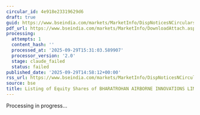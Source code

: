 ```yaml
---
circular_id: 4e918e23319629d6
draft: true
guid: https://www.bseindia.com/markets/MarketInfo/DispNoticesNCirculars.aspx?Noticeid={ADB1947B-45DB-4851-9CFA-1925D3DE4643}&noticeno=20250929-82&dt=09/29/2025&icount=82&totcount=83&flag=0
pdf_url: https://www.bseindia.com/markets/MarketInfo/DownloadAttach.aspx?id=20250929-82&attachedId=69b82060-6c3e-4126-b3c8-091020fb4c04
processing:
  attempts: 1
  content_hash: ''
  processed_at: '2025-09-29T15:31:03.589907'
  processor_version: '2.0'
  stage: claude_failed
  status: failed
published_date: '2025-09-29T14:58:12+00:00'
rss_url: https://www.bseindia.com/markets/MarketInfo/DispNoticesNCirculars.aspx?Noticeid={ADB1947B-45DB-4851-9CFA-1925D3DE4643}&noticeno=20250929-82&dt=09/29/2025&icount=82&totcount=83&flag=0
source: bse
title: Listing of Equity Shares of BHARATROHAN AIRBORNE INNOVATIONS LIMITED
---
```


Processing in progress...